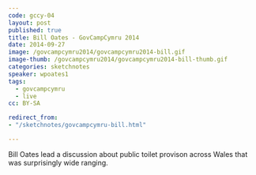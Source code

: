```yaml
---
code: gccy-04
layout: post
published: true
title: Bill Oates - GovCampCymru 2014
date: 2014-09-27
image: /govcampcymru2014/govcampcymru2014-bill.gif
image-thumb: /govcampcymru2014/govcampcymru2014-bill-thumb.gif
categories: sketchnotes
speaker: wpoates1
tags:
  - govcampcymru
  - live
cc: BY-SA

redirect_from:
- "/sketchnotes/govcampcymru-bill.html"

---
```


Bill Oates lead a discussion about public toilet provison across Wales that was surprisingly wide ranging.
